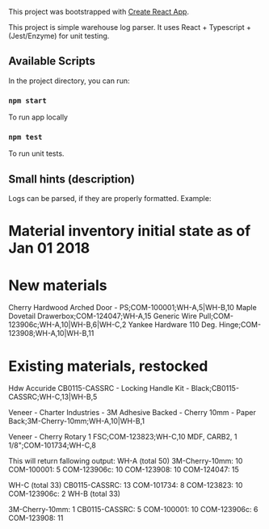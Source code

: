 This project was bootstrapped with [Create React App](https://github.com/facebook/create-react-app).

This project is simple warehouse log parser. It uses React + Typescript + (Jest/Enzyme) for unit testing.
## Available Scripts

In the project directory, you can run:

### `npm start`

To run app locally

### `npm test`

To run unit tests. 

## Small hints (description)

Logs can be parsed, if they are properly formatted. Example:

# Material inventory initial state as of Jan 01 2018
# New materials
Cherry Hardwood Arched Door - PS;COM-100001;WH-A,5|WH-B,10
Maple Dovetail Drawerbox;COM-124047;WH-A,15
Generic Wire Pull;COM-123906c;WH-A,10|WH-B,6|WH-C,2
Yankee Hardware 110 Deg. Hinge;COM-123908;WH-A,10|WH-B,11
# Existing materials, restocked

Hdw Accuride CB0115-CASSRC - Locking Handle Kit - Black;CB0115-CASSRC;WH-C,13|WH-B,5

Veneer - Charter Industries - 3M Adhesive Backed - Cherry 10mm - Paper Back;3M-Cherry-10mm;WH-A,10|WH-B,1

Veneer - Cherry Rotary 1 FSC;COM-123823;WH-C,10
MDF, CARB2, 1 1/8";COM-101734;WH-C,8

This will return fallowing output:
WH-A (total 50)
3M-Cherry-10mm: 10
COM-100001: 5
COM-123906c: 10
COM-123908: 10
COM-124047: 15

WH-C (total 33)
CB0115-CASSRC: 13
COM-101734: 8
COM-123823: 10
COM-123906c: 2
WH-B (total 33)

3M-Cherry-10mm: 1
CB0115-CASSRC: 5
COM-100001: 10
COM-123906c: 6
COM-123908: 11

